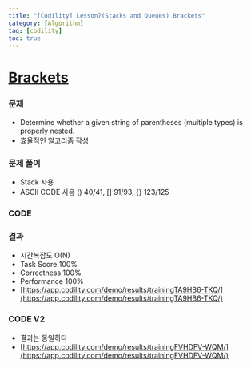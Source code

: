 ```yaml
---
title: "[Codility] Lesson7(Stacks and Queues) Brackets"
category: [Algorithm]
tag: [codility]
toc: true
---
```


# [Brackets](https://app.codility.com/programmers/lessons/7-stacks_and_queues/brackets/)

### 문제

- Determine whether a given string of parentheses (multiple types) is properly nested.
- 효율적인 알고리즘 작성

### 문제 풀이

- Stack 사용
- ASCII CODE 사용 () 40/41, [] 91/93, {} 123/125

### CODE

<script src="https://gist.github.com/lyaesley/0b24a80cc22a1214005d1d6793d6b887.js"></script>

### 결과

- 시간복잡도 O(N)
- Task Score 100%
- Correctness 100%
- Performance 100%
- [https://app.codility.com/demo/results/trainingTA9HB6-TKQ/](https://app.codility.com/demo/results/trainingTA9HB6-TKQ/)

### CODE V2

<script src="https://gist.github.com/lyaesley/00fbb451dbc16d584527d765b57b1822.js"></script>

- 결과는 동일하다
- [https://app.codility.com/demo/results/trainingFVHDFV-WQM/](https://app.codility.com/demo/results/trainingFVHDFV-WQM/)
